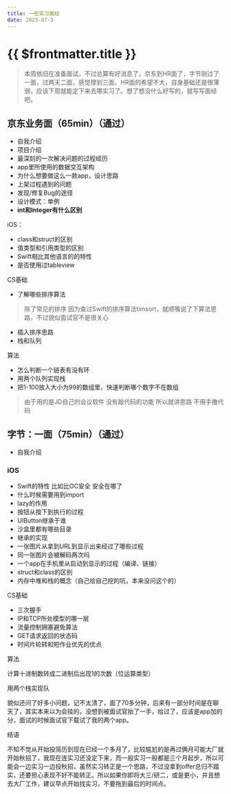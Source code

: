 ```yaml
---
title: 一些实习面经
date: 2023-07-3
---
```


# {{ $frontmatter.title }} <Badge type="tip" :text="String($frontmatter.date).slice(0,10)" />

> 本周依旧在准备面试，不过总算有好消息了，京东到HR面了，字节刚过了一面，过两天二面，感觉撑到三面、HR面的希望不大，自身基础还是很薄弱，应该下周就能定下来去哪实习了。想了想没什么好写的，就写写面经吧。

## 京东业务面（65min）（通过）

- 自我介绍
- 项目介绍
- 最深刻的一次解决问题的过程经历
- app里所使用的数据交互架构
- 为什么想要做这么一款app，设计思路
- 上架过程遇到的问题
- 发现/修复Bug的途径
- 设计模式：单例
- ****int和Integer有什么区别****

iOS：

- class和struct的区别
- 值类型和引用类型的区别
- Swift相比其他语言的的特性
- 是否使用过tableview

CS基础

- 了解哪些排序算法

> 除了常见的排序 因为查过Swift的排序算法timsort，就顺嘴说了下算法思路，不过貌似面试官不是很关心
> 
- 插入排序思路
- 栈和队列

算法

- 怎么判断一个链表有没有环
- 用两个队列实现栈
- 把1-100放入大小为99的数组里，快速判断哪个数字不在数组

> 由于用的是JD自己的会议软件 没有敲代码的功能 所以就讲思路  不用手撸代码
> 

## 字节：一面（75min）（通过）

- 自我介绍

### iOS

- Swift的特性 比如比OC安全 安全在哪了
- 什么时候需要用到import
- lazy的作用
- 按钮从按下到执行的过程
- UIButton继承于谁
- 沙盒里都有哪些目录
- 继承的实现
- 一张图片从拿到URL到显示出来经过了哪些过程
- 同一张图片会被解码两次吗
- 一个app在手机里从启动到显示的过程（编译、链接）
- struct和class的区别
- 内存中堆和栈的概念（自己给自己挖的坑，本来没问这个的）

CS基础

- 三次握手
- IP和TCP所处模型的哪一层
- 流量控制拥塞避免算法
- GET请求返回的状态码
- 时间片轮转和短作业优先的优点

算法

计算十进制数转成二进制后出现1的次数（位运算类型）

用两个栈实现队

貌似还问了好多小问题，记不太清了，面了70多分钟，后来有一部分时间是在聊天了，其实本来以为会挂的，没想到被面试官抬了一手，给过了，应该是app加的分，面试的时候面试官下载试了我的两个app。

结语

不知不觉从开始投简历到现在已经一个多月了，比较尴尬的是再过俩月可能大厂就开始秋招了，我现在连实习还没定下来，而一般实习一般都是三个月起步，所以可能会一边实习一边投秋招，虽然实习转正是一个思路，不过没拿到offer总归不踏实，还要担心表现不好不能转正。所以如果你即将大三/研二，或是更小，并且想去大厂工作，建议早点开始找实习，不要拖到最后的时间点。